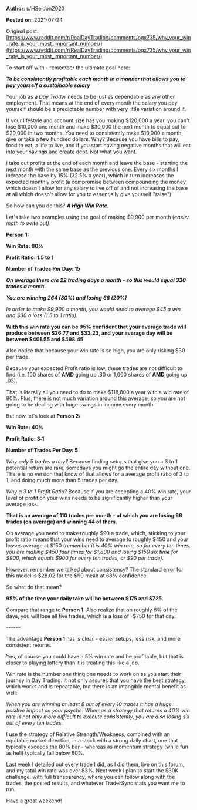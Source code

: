 **Author**: u/HSeldon2020

**Posted on**: 2021-07-24

Original post: [https://www.reddit.com/r/RealDayTrading/comments/oqx735/why_your_win_rate_is_your_most_important_number/](https://www.reddit.com/r/RealDayTrading/comments/oqx735/why_your_win_rate_is_your_most_important_number/)

To start off with - remember the ultimate goal here:

***To be consistently profitable each month in a manner that allows you to pay yourself a sustainable salary***

Your job as a *Day Trader* needs to be just as dependable as any other employment.  That means at the end of every month the salary you pay yourself should be a predictable number with very little variation around it.

If your lifestyle and account size has you making $120,000 a year, you can't lose $10,000 one month and make $30,000 the next month to equal out to $20,000 in two months.  You need to consistently make $10,000 a month, give or take a few hundred dollars.  Why?  Because you have bills to pay, food to eat, a life to live, and if you start having negative months that will eat into your savings and create debt.  Not what you want.

I take out profits at the end of each month and leave the base - starting the next month with the same base as the previous one.  Every six months I increase the base by 15% (32.5% a year), which in turn increases the expected monthly profit (a compromise between compounding the money, which doesn't allow for any salary to live off of and not increasing the base at all which doesn't allow for you to essentially give yourself "raise")

So how can you do this?   ***A High Win Rate.*** 

Let's take two examples using the goal of making $9,900 per month (*easier math to write out)*.

**Person 1:**

**Win Rate: 80%**

**Profit Ratio: 1.5 to 1**

**Number of Trades Per Day: 15**

***On average there are 22 trading days a month - so this would equal 330 trades a month.***

***You are winning 264 (80%) and losing 66 (20%)***

*In order to make $9,900 a month, you would need to average $45 a win and $30 a loss (1.5 to 1 ratio).*

**With this win rate you can be 95% confident that your average trade will produce between $26.77 and $33.23, and your average day will be between $401.55 and $498.45**

Also notice that because your win rate is so high, you are only risking $30 per trade.  

Because your expected Profit ratio is low, these trades are not difficult to find (i.e. 100 shares of **AMD** going up .30 or 1,000 shares of **AMD** going up .03).

That is literally all you need to do to make $118,800 a year with a win rate of 80%.  Plus, there is not much variation around this average, so you are not going to be dealing with huge swings in income every month.

But now let's look at **Person 2:**

**Win Rate: 40%**

**Profit Ratio: 3:1** 

**Number of Trades Per Day: 5**

*Why only 5 trades a day?* Because finding setups that give you a 3 to 1 potential return are rare, somedays you might go the entire day without one.  There is no version that know of that allows for a average profit ratio of 3 to 1, and doing much more than 5 trades per day.

*Why a 3 to 1 Profit Ratio?* Because if you are accepting a 40% win rate, your level of profit on your wins needs to be significantly higher than your average loss.

**That is an average of 110 trades per month - of which you are losing 66 trades (on average) and winning 44 of them.**  

On average you need to make roughly $90 a trade, which, sticking to your profit ratio means that your wins need to average to roughly $450 and your losses average at $150 (*remember it is 40% win rate, so for every ten times, you are making $450 four times for $1,800 and losing $150 six time for $900, which equals $900 for every ten trades, or $90 per trade)*.  

However, remember we talked about consistency?  The standard error for this model is $28.02 for the $90 mean at 68% confidence.

So what do that mean?

**95% of the time your daily take will be between $175 and $725.**

Compare that range to **Person 1**.  Also realize that on roughly 8% of the days, you will lose all five trades, which is a loss of -$750 for that day.

\------

The advantage **Person 1** has is clear - easier setups, less risk, and more consistent returns.

Yes, of course you could have a 5% win rate and be profitable, but that is closer to playing lottery than it is treating this like a job.

Win rate is the number one thing one needs to work on as you start their journey in Day Trading.  It not only assures that you have the best strategy, which works and is repeatable, but there is an intangible mental benefit as well:

*When you are winning at least 8 out of every 10 trades it has a huge positive impact on your psyche.   Whereas a strategy that returns a 40% win rate is not only more difficult to execute consistently, you are also losing six out of every ten trades.*

I use the strategy of Relative Strength/Weakness, combined with an equitable market direction, in a stock with a strong daily chart, one that typically exceeds the 80% bar - whereas as momentum strategy (while fun as hell) typically fall below 60%.

Last week I detailed out every trade I did, as I did them, live on this forum, and my total win rate was over 83%.  Next week I plan to start the $30K challenge, with full transparency, where you can follow along with the trades, the posted results, and whatever TraderSync stats you want me to run.

Have a great weekend!